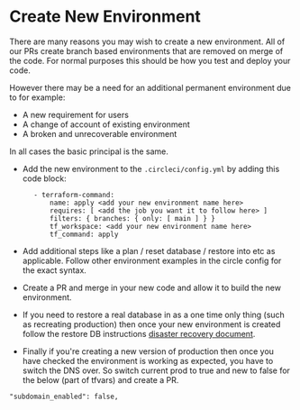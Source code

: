 # Create New Environment

There are many reasons you may wish to create a new environment. All of our PRs create branch based environments
that are removed on merge of the code. For normal purposes this should be how you test and deploy your code.

However there may be a need for an additional permanent environment due to for example:

- A new requirement for users
- A change of account of existing environment
- A broken and unrecoverable environment

In all cases the basic principal is the same.

- Add the new environment to the `.circleci/config.yml` by adding this code block:
```
      - terraform-command:
          name: apply <add your new environment name here>
          requires: [ <add the job you want it to follow here> ]
          filters: { branches: { only: [ main ] } }
          tf_workspace: <add your new environment name here>
          tf_command: apply
```

- Add additional steps like a plan / reset database / restore into etc as applicable. Follow other environment
examples in the circle config for the exact syntax.

- Create a PR and merge in your new code and allow it to build the new environment.

- If you need to restore a real database in as a one time only thing (such as recreating production) then once your
new environment is created follow the restore DB instructions [disaster recovery document](https://github.com/ministryofjustice/opg-digideps/blob/main/docs/DISASTER_RECOVERY.md).

- Finally if you're creating a new version of production then once you have checked the environment is working as expected,
you have to switch the DNS over. So switch current prod to true and new to false for the below (part of tfvars) and create a PR.
```
"subdomain_enabled": false,
```
